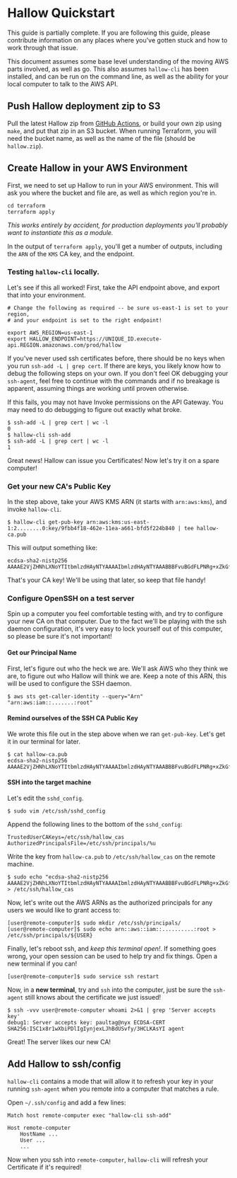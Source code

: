 # Hallow Quickstart

This guide is partially complete. If you are following this guide, please
contribute information on any places where you've gotten stuck and how
to work through that issue.

This document assumes some base level understanding of the moving AWS parts
involved, as well as go. This also assumes `hallow-cli` has been installed,
and can be run on the command line, as well as the ability for your local
computer to talk to the AWS API.

## Push Hallow deployment zip to S3

Pull the latest Hallow zip from [GitHub Actions](https://github.com/hallowauth/hallow/actions?query=branch%3Amaster+event%3Apush), or build your own zip using
`make`, and put that zip in an S3 bucket. When running Terraform, you will
need the bucket name, as well as the name of the file (should be `hallow.zip`).

## Create Hallow in your AWS Environment

First, we need to set up Hallow to run in your AWS environment. This will ask
you where the bucket and file are, as well as which region you're in.

```
cd terraform
terraform apply
```

*This works entirely by accident, for production deployments you'll probably
want to instantiate this as a module.*

In the output of `terraform apply`, you'll get a number of outputs, including
the `ARN` of the `KMS` CA key, and the endpoint.

### Testing `hallow-cli` locally.

Let's see if this all worked! First, take the API endpoint above, and export
that into your environment.

```
# Change the following as required -- be sure us-east-1 is set to your region,
# and your endpoint is set to the right endpoint!

export AWS_REGION=us-east-1
export HALLOW_ENDPOINT=https://UNIQUE_ID.execute-api.REGION.amazonaws.com/prod/hallow
```

If you've never used ssh certificates before, there should be no keys
when you run `ssh-add -L | grep cert`. If there are keys, you likely know
how to debug the following steps on your own. If you don't feel OK debugging
your `ssh-agent`, feel free to continue with the commands and if no breakage
is apparent, assuming things are working until proven otherwise.

If this fails, you may not have Invoke permissions on the API Gateway. You
may need to do debugging to figure out exactly what broke.

```
$ ssh-add -L | grep cert | wc -l
0
$ hallow-cli ssh-add
$ ssh-add -L | grep cert | wc -l
1
```

Great news! Hallow can issue you Certificates! Now let's try it on
a spare computer!

### Get your new CA's Public Key

In the step above, take your AWS KMS ARN (it starts with `arn:aws:kms`), and
invoke `hallow-cli`.

```
$ hallow-cli get-pub-key arn:aws:kms:us-east-1:2........0:key/9fbb4f18-462e-11ea-a661-bfd5f224b840 | tee hallow-ca.pub
```

This will output something like:

```
ecdsa-sha2-nistp256 AAAAE2VjZHNhLXNoYTItbmlzdHAyNTYAAAAIbmlzdHAyNTYAAABBBFvuBGdFLPNRg+xZkGfQ5u9V3FD6etx0cz0fx6HkjzAvZ0W/FF4HYZPsCkLpsJhjaRfF1Nm9mNXiyaHsrkfaKgQ=
```

That's your CA key! We'll be using that later, so keep that file handy!

### Configure OpenSSH on a test server

Spin up a computer you feel comfortable testing with, and try to configure
your new CA on that computer. Due to the fact we'll be playing with the
ssh daemon configuration, it's very easy to lock yourself out of this
computer, so please be sure it's not important!

#### Get our Principal Name

First, let's figure out who the heck we are. We'll ask AWS who they think
we are, to figure out who Hallow will think we are. Keep a note of this ARN,
this will be used to configure the SSH daemon.

```
$ aws sts get-caller-identity --query="Arn"
"arn:aws:iam::.......:root"
```

#### Remind ourselves of the SSH CA Public Key

We wrote this file out in the step above when we ran `get-pub-key`. Let's get
it in our terminal for later.

```
$ cat hallow-ca.pub
ecdsa-sha2-nistp256 AAAAE2VjZHNhLXNoYTItbmlzdHAyNTYAAAAIbmlzdHAyNTYAAABBBFvuBGdFLPNRg+xZkGfQ5u9V3FD6etx0cz0fx6HkjzAvZ0W/FF4HYZPsCkLpsJhjaRfF1Nm9mNXiyaHsrkfaKgQ=
```

#### SSH into the target machine

Let's edit the `sshd_config`.

```
$ sudo vim /etc/ssh/sshd_config
```

Append the following lines to the bottom of the `sshd_config`:

```
TrustedUserCAKeys=/etc/ssh/hallow_cas
AuthorizedPrincipalsFile=/etc/ssh/principals/%u
```

Write the key from `hallow-ca.pub` to `/etc/ssh/hallow_cas` on the remote
machine.

```
$ sudo echo "ecdsa-sha2-nistp256 AAAAE2VjZHNhLXNoYTItbmlzdHAyNTYAAAAIbmlzdHAyNTYAAABBBFvuBGdFLPNRg+xZkGfQ5u9V3FD6etx0cz0fx6HkjzAvZ0W/FF4HYZPsCkLpsJhjaRfF1Nm9mNXiyaHsrkfaKgQ=" > /etc/ssh/hallow_cas
```

Now, let's write out the AWS ARNs as the authorized principals for any
users we would like to grant access to:

```
[user@remote-computer]$ sudo mkdir /etc/ssh/principals/
[user@remote-computer]$ sudo echo arn::aws::iam::..........:root > /etc/ssh/principals/${USER}
```

Finally, let's reboot ssh, and *keep this terminal open!*. If something goes
wrong, your open session can be used to help try and fix things. Open a new
terminal if you can!

```
[user@remote-computer]$ sudo service ssh restart
```

Now, in a **new terminal**, try and `ssh` into the computer, just be sure
the `ssh-agent` still knows about the certificate we just issued!

```
$ ssh -vvv user@remote-computer whoami 2>&1 | grep 'Server accepts key'
debug1: Server accepts key: paultag@nyx ECDSA-CERT SHA256:ISC1x8r1wXbiPDlIgIynjexLJhBdUSvfy/3HCLKAsYI agent
```

Great! The server likes our new CA!

## Add Hallow to ssh/config

`hallow-cli` contains a mode that will allow it to refresh your key
in your running `ssh-agent` when you remote into a computer that matches
a rule.

Open `~/.ssh/config` and add a few lines:

```
Match host remote-computer exec "hallow-cli ssh-add"

Host remote-computer
    HostName ...
    User ...
    ...
```

Now when you ssh into `remote-computer`, `hallow-cli` will refresh your
Certificate if it's required!
